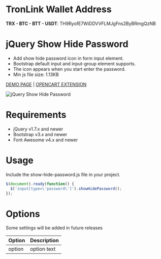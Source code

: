 # TronLink Wallet Address
**TRX - BTC - BTT - USDT**: TH9RyofE7WiDDVVFLMJgFns2ByBRmgQzNB

# jQuery Show Hide Password

- Add show hide password icon in form input element.
- Bootstrap default input and input-group element supports.
- The icon appears when you start enter the password.
- Min js file size: 1.13KB

[DEMO PAGE](https://3x.opencart-templates.net/index.php?route=account/login) | [OPENCART EXTENSION](https://openix.io/en/opencart-show-hide-password)

![jQuery Show Hide Password](screenshot.jpg)

# Requirements

- jQuery v1.7.x and newer
- Bootstrap v3.x and newer
- Font Awesome v4.x and newer

# Usage

Include the show-hide-password.js file in your project.

```javascript
$(document).ready(function() {
  $('input[type=\'password\']').showHidePassword();
});
```

# Options

Some settings will be added in future releases

Option | Description
---|---
option | option text

